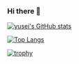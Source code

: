 ### Hi there 👋

[![yusei's GitHub stats](https://github-readme-stats.vercel.app/api?username=yusei399&theme=vue-dark&show_icons=true)](https://github.com/yusei399/github-readme-stats)

[![Top Langs](https://github-readme-stats.vercel.app/api/top-langs/?username=yusei399&theme=vue-dark&show_icons=true&layout=compact)](https://github.com/yusei399/github-readme-stats)

[![trophy](https://github-profile-trophy.vercel.app/?username=yusei399&theme=onedark&column=7
)](https://github.com/yusei399/github-profile-trophy)
<!--
**yusei399/yusei399** is a ✨ _special_ ✨ repository because its `README.md` (this file) appears on your GitHub profile.

Here are some ideas to get you started:

- 🔭 I’m currently working on ...
- 🌱 I’m currently learning ...
- 👯 I’m looking to collaborate on ...
- 🤔 I’m looking for help with ...
- 💬 Ask me about ...
- 📫 How to reach me: ...
- 😄 Pronouns: ...
- ⚡ Fun fact: ...
-->

